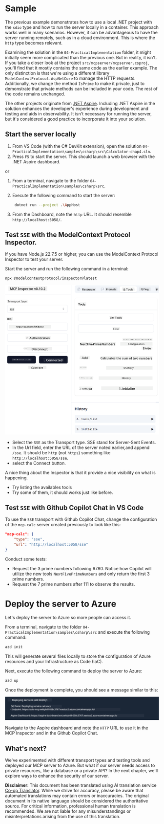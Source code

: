 <!--
CO_OP_TRANSLATOR_METADATA:
{
  "original_hash": "5020a3e1a1c7f30c00f9e37f1fa208e3",
  "translation_date": "2025-05-17T14:04:51+00:00",
  "source_file": "04-PracticalImplementation/samples/csharp/README.md",
  "language_code": "en"
}
-->
# Sample

The previous example demonstrates how to use a local .NET project with the `sdio` type and how to run the server locally in a container. This approach works well in many scenarios. However, it can be advantageous to have the server running remotely, such as in a cloud environment. This is where the `http` type becomes relevant.

Examining the solution in the `04-PracticalImplementation` folder, it might initially seem more complicated than the previous one. But in reality, it isn't. If you take a closer look at the project `src/mcpserver/mcpserver.csproj`, you'll find that it mostly contains the same code as the earlier example. The only distinction is that we're using a different library `ModelContextProtocol.AspNetCore` to manage the HTTP requests. Additionally, we change the method `IsPrime` to make it private, just to demonstrate that private methods can be included in your code. The rest of the code remains unchanged.

The other projects originate from [.NET Aspire](https://learn.microsoft.com/dotnet/aspire/get-started/aspire-overview). Including .NET Aspire in the solution enhances the developer's experience during development and testing and aids in observability. It isn't necessary for running the server, but it's considered a good practice to incorporate it into your solution.

## Start the server locally

1. From VS Code (with the C# DevKit extension), open the solution `04-PracticalImplementation\samples\csharp\src\Calculator-chap4.sln`.
2. Press `F5` to start the server. This should launch a web browser with the .NET Aspire dashboard.

or

1. From a terminal, navigate to the folder `04-PracticalImplementation\samples\csharp\src`.
2. Execute the following command to start the server:
   ```bash
    dotnet run --project .\AppHost
   ```

3. From the Dashboard, note the `http` URL. It should resemble `http://localhost:5058/`.

## Test `SSE` with the ModelContext Protocol Inspector.

If you have Node.js 22.7.5 or higher, you can use the ModelContext Protocol Inspector to test your server.

Start the server and run the following command in a terminal:

```bash
npx @modelcontextprotocol/inspector@latest
```

![MCP Inspector](../../../../../translated_images/mcp_inspector.2939244613cb5a0549b83942e062bceb69083c3d7b331c8de991ecf6834d6904.en.png)

- Select the `SSE` as the Transport type. SSE stand for Server-Sent Events. 
- In the Url field, enter the URL of the server noted earlier,and append `/sse`. It should be `http` (not `https`) something like `http://localhost:5058/sse`.
- select the Connect button.

A nice thing about the Inspector is that it provide a nice visibility on what is happening.

- Try listing the availables tools
- Try some of them, it should works just like before.


## Test `SSE` with Github Copilot Chat in VS Code

To use the `SSE` transport with Github Copilot Chat, change the configuration of the `mcp-calc` server created previously to look like this:

```json
"mcp-calc": {
    "type": "sse",
    "url": "http://localhost:5058/sse"
}
```

Conduct some tests:
- Request the 3 prime numbers following 6780. Notice how Copilot will utilize the new tools `NextFivePrimeNumbers` and only return the first 3 prime numbers.
- Request the 7 prime numbers after 111 to observe the results.

# Deploy the server to Azure

Let's deploy the server to Azure so more people can access it.

From a terminal, navigate to the folder `04-PracticalImplementation\samples\csharp\src` and execute the following command:

```bash
azd init
```

This will generate several files locally to store the configuration of Azure resources and your Infrastructure as Code (IaC).

Next, execute the following command to deploy the server to Azure:

```bash
azd up
```

Once the deployment is complete, you should see a message similar to this:

![Azd deployment success](../../../../../translated_images/chap4-azd-deploy-success.f69e7f61e50fdbf13ea3bf7302d9850a18e12832f34daee1695f29da3f32b452.en.png)

Navigate to the Aspire dashboard and note the `HTTP` URL to use it in the MCP Inspector and in the Github Copilot Chat.

## What's next?

We've experimented with different transport types and testing tools and deployed our MCP server to Azure. But what if our server needs access to private resources, like a database or a private API? In the next chapter, we'll explore ways to enhance the security of our server.

**Disclaimer**: 
This document has been translated using AI translation service [Co-op Translator](https://github.com/Azure/co-op-translator). While we strive for accuracy, please be aware that automated translations may contain errors or inaccuracies. The original document in its native language should be considered the authoritative source. For critical information, professional human translation is recommended. We are not liable for any misunderstandings or misinterpretations arising from the use of this translation.